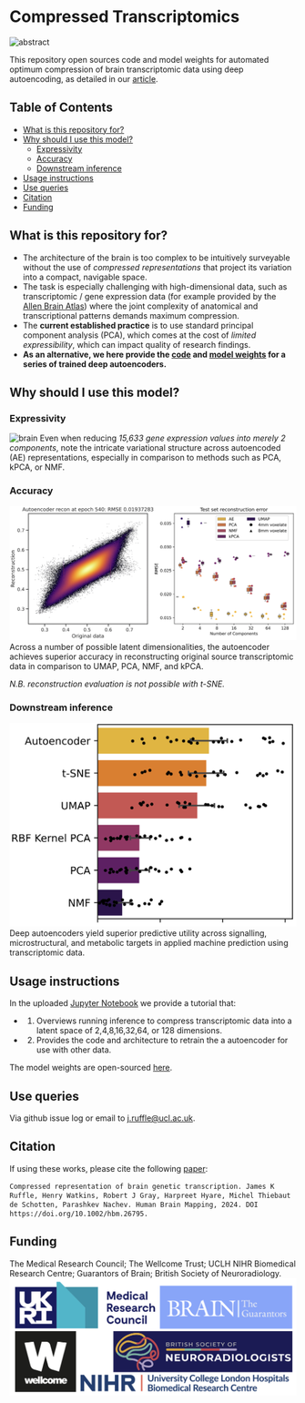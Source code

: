 # Compressed Transcriptomics
![abstract](assets/graphical_abstract.png)

This repository open sources code and model weights for automated optimum compression of brain transcriptomic data using deep autoencoding, as detailed in our [article](https://doi.org/10.1002/hbm.26795).

## Table of Contents
- [What is this repository for?](#what-is-this-repository-for)
- [Why should I use this model?](#why-should-i-use-this-model)
    - [Expressivity](#expressivity)
    - [Accuracy](#accuracy)
    - [Downstream inference](#downstream-inference)
- [Usage instructions](#usage-instructions)
- [Use queries](#use-queries)
- [Citation](#citation)
- [Funding](#funding)

## What is this repository for?
- The architecture of the brain is too complex to be intuitively surveyable without the use of *compressed representations* that project its variation into a compact, navigable space. 
- The task is especially challenging with high-dimensional data, such as transcriptomic / gene expression data (for example provided by the [Allen Brain Atlas](https://portal.brain-map.org)) where the joint complexity of anatomical and transcriptional patterns demands maximum compression. 
- The **current established practice** is to use standard principal component analysis (PCA), which comes at the cost of *limited expressibility*, which can impact quality of research findings.
- **As an alternative, we here provide the [code](Usage_Tutorial.ipynb) and [model weights](/model_weights) for a series of trained deep autoencoders.**

## Why should I use this model?
### Expressivity
![brain](assets/brain_figure.png)
Even when reducing *15,633 gene expression values into merely 2 components*, note the intricate variational structure across autoencoded (AE) representations, especially in comparison to methods such as PCA, kPCA, or NMF.   

### Accuracy
![reconstruction](assets/reconstruction_error.png)
Across a number of possible latent dimensionalities, the autoencoder achieves superior accuracy in reconstructing original source transcriptomic data in comparison to UMAP, PCA, NMF, and kPCA.

*N.B. reconstruction evaluation is not possible with t-SNE.*

### Downstream inference
![prediction](assets/prediction.png)
Deep autoencoders yield superior predictive utility across signalling, microstructural, and metabolic targets in applied machine prediction using transcriptomic data. 

## Usage instructions
In the uploaded [Jupyter Notebook](Usage_Tutorial.ipynb) we provide a tutorial that:
- 1. Overviews running inference to compress transcriptomic data into a latent space of 2,4,8,16,32,64, or 128 dimensions.
- 2. Provides the code and architecture to retrain the a autoencoder for use with other data.

The model weights are open-sourced [here](/model_weights).

## Use queries
Via github issue log or email to j.ruffle@ucl.ac.uk.

## Citation
If using these works, please cite the following [paper](https://doi.org/10.1002/hbm.26795):
```
Compressed representation of brain genetic transcription. James K Ruffle, Henry Watkins, Robert J Gray, Harpreet Hyare, Michel Thiebaut de Schotten, Parashkev Nachev. Human Brain Mapping, 2024. DOI https://doi.org/10.1002/hbm.26795. 
```

## Funding
The Medical Research Council; The Wellcome Trust; UCLH NIHR Biomedical Research Centre; Guarantors of Brain; British Society of Neuroradiology.
![funders](assets/funders.png)
